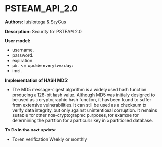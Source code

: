 # PSTEAM_API_2.0

**Authors:** luislortega & SayGus

**Description:** Security for PSTEAM 2.0

**User model:**

* username.
* password.
* expiration.
* pin.                    <= update every two days
* imei.

**Implementation of HASH MD5:**

* The MD5 message-digest algorithm is a widely used hash function producing a 128-bit hash value. Although MD5 was initially designed to be used as a cryptographic hash function, it has been found to suffer from extensive vulnerabilities. It can still be used as a checksum to verify data integrity, but only against unintentional corruption. It remains suitable for other non-cryptographic purposes, for example for determining the partition for a particular key in a partitioned database.

**To Do in the next update:**

* Token verification Weekly or monthly